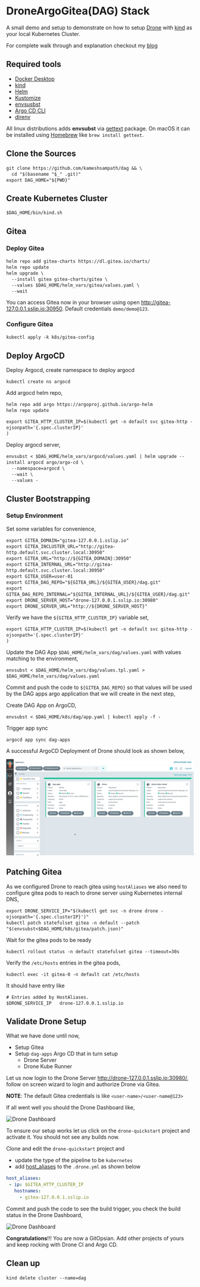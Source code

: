 # DroneArgoGitea(DAG) Stack

A small demo and setup to demonstrate on how to setup [Drone](https://drone.io) with [kind](https://kind.sigs.k8s.io/) as your local Kubernetes Cluster.

For complete walk through and explanation checkout my [blog](https://kubesimplify.com/yours-kindly-drone)

## Required tools

- [Docker Desktop](https://www.docker.com/products/docker-desktop/)
- [kind](https://kind.sigs.k8s.io/)
- [Helm](https://helm.sh/)
- [Kustomize](https://kustomize.io/)
- [envsusbst](https://www.man7.org/linux/man-pages/man1/envsubst.1.html)
- [Argo CD CLI](https://github.com/argoproj/argo-cd/releases/latest)
- [direnv](https://direnv.net/)

All linux distributions adds **envsubst** via [gettext](https://www.gnu.org/software/gettext/) package. On macOS it can be installed using [Homebrew](https://brew.sh/) like `brew install gettext`.

## Clone the Sources

```shell
git clone https://github.com/kameshsampath/dag && \
  cd "$(basename "$_" .git)"
export DAG_HOME="${PWD}"
```

## Create Kubernetes Cluster

```shell
$DAG_HOME/bin/kind.sh
```

## Gitea

### Deploy Gitea

```shell
helm repo add gitea-charts https://dl.gitea.io/charts/
helm repo update
helm upgrade \
  --install gitea gitea-charts/gitea \
  --values $DAG_HOME/helm_vars/gitea/values.yaml \
  --wait
```

You can access Gitea now in your browser using open <http://gitea-127.0.0.1.sslip.io:30950>. Default credentials `demo/demo@123`.

### Configure Gitea

```shell
kubectl apply -k k8s/gitea-config
```

## Deploy ArgoCD

Deploy Argocd, create namespace to deploy argocd

```shell
kubectl create ns argocd
```

Add argocd helm repo,

```shell
helm repo add argo https://argoproj.github.io/argo-helm
helm repo update
```

```shell
export GITEA_HTTP_CLUSTER_IP=$(kubectl get -n default svc gitea-http -ojsonpath='{.spec.clusterIP}'
)
```

Deploy argocd server,

```shell
envsubst < $DAG_HOME/helm_vars/argocd/values.yaml | helm upgrade --install argocd argo/argo-cd \
  --namespace=argocd \
  --wait \
  --values -
```

## Cluster Bootstrapping

### Setup Environment

Set some variables for convenience,

```shell
export GITEA_DOMAIN="gitea-127.0.0.1.sslip.io"
export GITEA_INCLUSTER_URL="http://gitea-http.default.svc.cluster.local:30950"
export GITEA_URL="http://${GITEA_DOMAIN}:30950"
export GITEA_INTERNAL_URL="http://gitea-http.default.svc.cluster.local:30950"
export GITEA_USER=user-01
export GITEA_DAG_REPO="${GITEA_URL}/${GITEA_USER}/dag.git"
export GITEA_DAG_REPO_INTERNAL="${GITEA_INTERNAL_URL}/${GITEA_USER}/dag.git"
export DRONE_SERVER_HOST="drone-127.0.0.1.sslip.io:30980"
export DRONE_SERVER_URL="http://${DRONE_SERVER_HOST}"
```

Verify we have the `${GITEA_HTTP_CLUSTER_IP}` variable set,

```shell
export GITEA_HTTP_CLUSTER_IP=$(kubectl get -n default svc gitea-http -ojsonpath='{.spec.clusterIP}'
)
```

Update the DAG App `$DAG_HOME/helm_vars/dag/values.yaml` with values matching to the environment,

```shell
envsubst < $DAG_HOME/helm_vars/dag/values.tpl.yaml > $DAG_HOME/helm_vars/dag/values.yaml
```

Commit and push the code to `${GITEA_DAG_REPO}` so that values will be used by the DAG apps argo application that we will create in the next step,

Create DAG App on ArgoCD,

```shell
envsubst < $DAG_HOME/k8s/dag/app.yaml | kubectl apply -f -
```

Trigger app sync

```shell
argocd app sync dag-apps  
```

A successful ArgoCD Deployment of Drone should look as shown below,

![ArgoCD Apps](./docs/images/dag_apps.png)

## Patching Gitea

As we configured Drone to reach gitea using `hostAliases` we also need to configure gitea pods to reach to drone server using Kubernetes internal DNS,

```shell
export DRONE_SERVICE_IP="$(kubectl get svc -n drone drone -ojsonpath='{.spec.clusterIP}')"
kubectl patch statefulset gitea -n default --patch "$(envsubst<$DAG_HOME/k8s/gitea/patch.json)"
```

Wait for the gitea pods to be ready

```shell
kubectl rollout status -n default statefulset gitea --timeout=30s
```

Verify the `/etc/hosts` entries in the gitea pods,

```shell
kubectl exec -it gitea-0 -n default cat /etc/hosts
```

It should have entry like

```shell
# Entries added by HostAliases.
$DRONE_SERVICE_IP   drone-127.0.0.1.sslip.io
```

## Validate Drone Setup

What we have done until now,

- Setup Gitea
- Setup `dag-apps` Argo CD that in turn setup
  - Drone Server
  - Drone Kube Runner

Let us now login to the Drone Server <http://drone-127.0.0.1.sslip.io:30980/>, follow on screen wizard to login and authorize Drone via Gitea.

**NOTE**: The default Gitea credentials is like `<user-name>/<user-name@123>`

If all went well you should the Drone Dashboard like,

![Drone Dashboard](./docs/images/drone_dashboard)

To ensure our setup works let us click on the `drone-quickstart` project and activate it. You should not see any builds now.

Clone and edit the `drone-quickstart` project and 

- update the type of the pipeline to be `kubernetes`
- add [host_aliases](https://docs.drone.io/pipeline/kubernetes/syntax/hostaliases/) to the `.drone.yml` as shown below

```yaml
host_aliases:
 - ip: $GITEA_HTTP_CLUSTER_IP
   hostnames:
     - gitea-127.0.0.1.sslip.io
```

Commit and push the code to see the build trigger, you check the build status in the Drone Dashboard,

![Drone Dashboard](./docs/images/validation_success)

**Congratulations**!!! You are now a GitOpsian. Add other projects of yours and keep rocking with Drone CI and Argo CD.

## Clean up

```shell
kind delete cluster --name=dag
```
